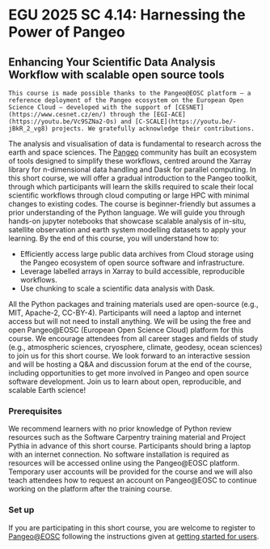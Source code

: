 # EGU 2025 SC 4.14: Harnessing the Power of Pangeo

## Enhancing Your Scientific Data Analysis Workflow with scalable open source tools

```{note}
This course is made possible thanks to the Pangeo@EOSC platform — a reference deployment of the Pangeo ecosystem on the European Open Science Cloud — developed with the support of [CESNET](https://www.cesnet.cz/en/) through the [EGI-ACE](https://youtu.be/Vc9SZNa2-Os) and [C-SCALE](https://youtu.be/-jBkR_2_vg8) projects. We gratefully acknowledge their contributions.
```

The analysis and visualisation of data is fundamental to research across the earth and space sciences. The [Pangeo](https://pangeo.io) community has built an ecosystem of tools designed to simplify these workflows, centred around the Xarray library for n-dimensional data handling and Dask for parallel computing. In this short course, we will offer a gradual introduction to the Pangeo toolkit, through which participants will learn the skills required to scale their local scientific workflows through cloud computing or large HPC with minimal changes to existing codes.
The course is beginner-friendly but assumes a prior understanding of the Python language. We will guide you through hands-on jupyter notebooks that showcase scalable analysis of in-situ, satellite observation and earth system modelling datasets to apply your learning. By the end of this course, you will understand how to:
- Efficiently access large public data archives from Cloud storage using the Pangeo ecosystem of open source software and infrastructure.
- Leverage labelled arrays in Xarray to build accessible, reproducible workflows.
- Use chunking to scale a scientific data analysis with Dask.

All the Python packages and training materials used are open-source (e.g., MIT, Apache-2, CC-BY-4). Participants will need a laptop and internet access but will not need to install anything. We will be using the free and open Pangeo@EOSC (European Open Science Cloud) platform for this course. We encourage attendees from all career stages and fields of study (e.g., atmospheric sciences, cryosphere, climate, geodesy, ocean sciences) to join us for this short course. We look forward to an interactive session and will be hosting a Q&A and discussion forum at the end of the course, including opportunities to get more involved in Pangeo and open source software development. Join us to learn about open, reproducible, and scalable Earth science!

### Prerequisites

We recommend learners with no prior knowledge of Python review resources such as the Software Carpentry training material and Project Pythia in advance of this short course. Participants should bring a laptop with an internet connection. No software installation is required as resources will be accessed online using the Pangeo@EOSC platform. Temporary user accounts will be provided for the course and we will also teach attendees how to request an account on Pangeo@EOSC to continue working on the platform after the training course.

### Set up

If you are participating in this short course, you are welcome to register to [Pangeo@EOSC](https://pangeo-data.github.io/pangeo-eosc/) following the instructions given at [getting started for users](https://pangeo-data.github.io/egi2024-demo/users-getting-started.html).
